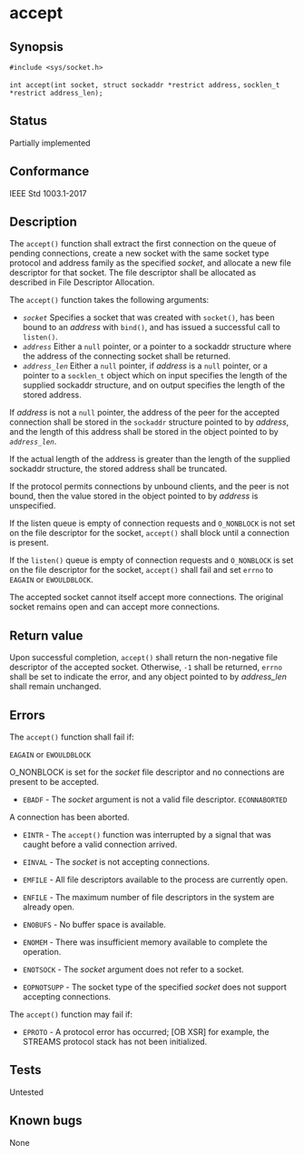 # accept

## Synopsis

`#include <sys/socket.h>`

`int accept(int socket, struct sockaddr *restrict address,`
`socklen_t *restrict address_len);`

## Status

Partially implemented

## Conformance

IEEE Std 1003.1-2017

## Description

The `accept()` function shall extract the first connection on the queue of pending connections, create a new socket with
the same socket type protocol and address family as the specified _socket_, and allocate a new file descriptor for that
socket. The file descriptor shall be allocated as described in File Descriptor
Allocation.

The `accept()` function takes the following arguments:

* _`socket`_ Specifies a socket that was created with `socket()`, has been bound to an _address_ with `bind()`, and has
issued a successful call to `listen()`.
* _`address`_ Either a `null` pointer, or a pointer to a sockaddr structure where the address of the connecting socket
shall be returned.
* _`address_len`_ Either a `null` pointer, if _address_ is a `null` pointer, or a pointer to a `socklen_t` object which
on input specifies the length of the supplied sockaddr structure,
and on output specifies the length of the stored address.

If _address_ is not a `null` pointer, the address of the peer for the accepted connection shall be stored in the
`sockaddr` structure pointed to by _address_, and the length of this address shall be stored in the object pointed to
by _`address_len`_.

If the actual length of the address is greater than the length of the supplied sockaddr structure, the stored address
shall be truncated.

If the protocol permits connections by unbound clients, and the peer is not bound, then the value stored in the object
pointed to by _address_ is unspecified.

If the listen queue is empty of connection requests and `O_NONBLOCK` is not set on the file descriptor for the socket,
`accept()` shall block until a connection is present.

If the `listen()` queue is
empty of connection requests and `O_NONBLOCK` is set on the file descriptor for the socket, `accept()` shall fail
and set `errno` to `EAGAIN` or `EWOULDBLOCK`.

The accepted socket cannot itself accept more connections. The original socket remains open
and can accept more connections.

## Return value

Upon successful completion, `accept()` shall return the non-negative file descriptor of the accepted socket. Otherwise,
`-1` shall be returned, `errno` shall be set to indicate the error, and any object pointed to by _address_len_
shall remain unchanged.

## Errors

The `accept()` function shall fail if:

`EAGAIN` or `EWOULDBLOCK`

O_NONBLOCK is set for the _socket_ file descriptor and no connections are present to be accepted.

* `EBADF` - The _socket_ argument is not a valid file descriptor.
`ECONNABORTED`

A connection has been aborted.

* `EINTR` - The `accept()` function was interrupted by a signal that was caught before a valid connection arrived.

* `EINVAL` - The _socket_ is not accepting connections.

* `EMFILE` - All file descriptors available to the process are currently open.

* `ENFILE` - The maximum number of file descriptors in the system are already open.

* `ENOBUFS` - No buffer space is available.

* `ENOMEM` - There was insufficient memory available to complete the operation.

* `ENOTSOCK` - The _socket_ argument does not refer to a socket.

* `EOPNOTSUPP` - The socket type of the specified _socket_ does not support accepting connections.

The `accept()` function may fail if:

* `EPROTO` - A protocol error has occurred; [OB XSR] for example, the STREAMS protocol stack has not been initialized.

## Tests

Untested

## Known bugs

None
